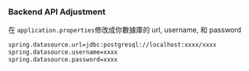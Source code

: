 ### Backend API Adjustment

在 `application.properties`修改成你數據庫的 url, username, 和 password

```sh
spring.datasource.url=jdbc:postgresql://localhost:xxxx/xxxx
spring.datasource.username=xxxx
spring.datasource.password=xxxx
```
